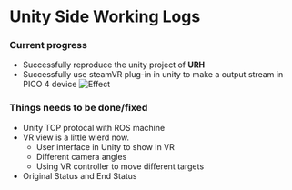 # Unity Side Working Logs

### Current progress
- Successfully reproduce the unity project of **URH**
- Successfully use steamVR plug-in in unity to make a output stream in PICO 4 device
![Effect](Metabot/unity/MD/SceneinPiCO4.png)

### Things needs to be done/fixed

- Unity TCP protocal with ROS machine
- VR view is a little wierd now.
  - User interface in Unity to show in VR
  - Different camera angles
  - Using VR controller to move different targets
- Original Status and End Status